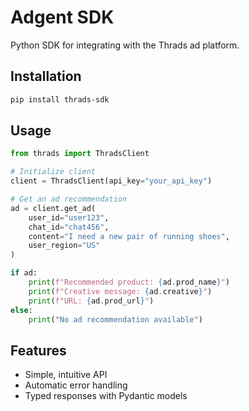 # Adgent SDK

Python SDK for integrating with the Thrads ad platform.

## Installation

```bash
pip install thrads-sdk
```

## Usage

```python
from thrads import ThradsClient

# Initialize client
client = ThradsClient(api_key="your_api_key")

# Get an ad recommendation
ad = client.get_ad(
    user_id="user123",
    chat_id="chat456",
    content="I need a new pair of running shoes",
    user_region="US"
)

if ad:
    print(f"Recommended product: {ad.prod_name}")
    print(f"Creative message: {ad.creative}")
    print(f"URL: {ad.prod_url}")
else:
    print("No ad recommendation available")
```

## Features

- Simple, intuitive API
- Automatic error handling
- Typed responses with Pydantic models
